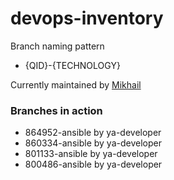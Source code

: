 # devops-inventory  
Branch naming pattern
* {QID}-{TECHNOLOGY}

Currently maintained by [Mikhail](https://github.com/ya-developer)

### Branches in action   

 + 864952-ansible by ya-developer  
 + 860334-ansible by ya-developer
 + 801133-ansible by ya-developer
 + 800486-ansible by ya-developer  
 

